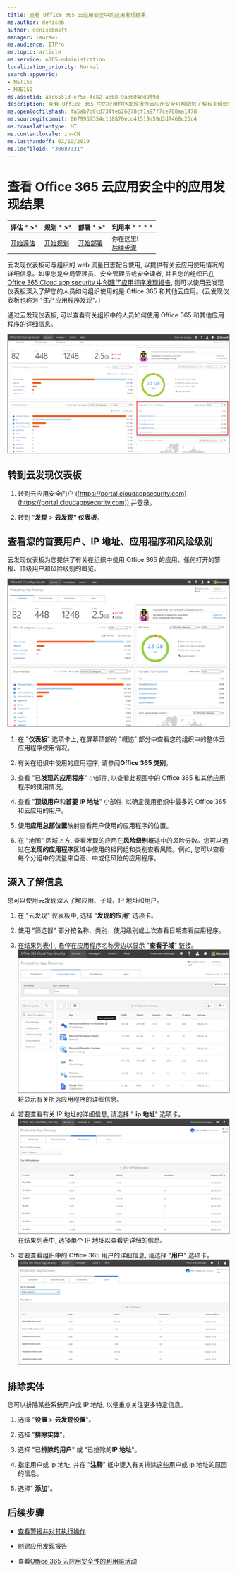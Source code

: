 ```yaml
---
title: 查看 Office 365 云应用安全中的应用发现结果
ms.author: deniseb
author: denisebmsft
manager: laurawi
ms.audience: ITPro
ms.topic: article
ms.service: o365-administration
localization_priority: Normal
search.appverid:
- MET150
- MOE150
ms.assetid: aac65513-e75e-4c82-a668-9a6604dd9f9d
description: 查看 Office 365 中的应用程序发现报告云应用安全可帮助您了解有关组织中的人员如何使用云应用的详细信息。在使用防火墙和代理中的日志文件创建应用程序发现报告之后, 请在应用发现仪表板中查看结果。
ms.openlocfilehash: fa5ab7c6cd734feb26878cf1a97f7ce708aa1478
ms.sourcegitcommit: 8679937354c1d8870ecd41519a59d2d7468c23c4
ms.translationtype: MT
ms.contentlocale: zh-CN
ms.lasthandoff: 02/19/2019
ms.locfileid: "30087331"
---
```

# <a name="review-app-discovery-findings-in-office-365-cloud-app-security"></a>查看 Office 365 云应用安全中的应用发现结果
  
|评估 * *\>**|规划 * *\>**|部署 * *\>**|利用率 * * * *|
|:-----|:-----|:-----|:-----|
|[开始评估](office-365-cas-overview.md) <br/> |[开始规划](get-ready-for-office-365-cas.md) <br/> |[开始部署](turn-on-office-365-cas.md) <br/> |你在这里!  <br/> [后续步骤](#next-steps) <br/> |
   
云发现仪表板可与组织的 web 流量日志配合使用, 以提供有关云应用使用情况的详细信息。如果您是全局管理员、安全管理员或安全读者, 并且您的组织已[在 Office 365 Cloud app security 中创建了应用程序发现报告](create-app-discovery-reports-in-ocas.md), 则可以使用云发现仪表板深入了解您的人员如何组织使用的是 Office 365 和其他云应用。(云发现仪表板也称为 "生产应用程序发现"。)
  
 通过云发现仪表板, 可以查看有关组织中的人员如何使用 Office 365 和其他应用程序的详细信息。 
  
![云发现仪表板已更新](media/12712681-c0b3-4cb3-b7fd-2cf2ad4e825f.png)
     
## <a name="go-to-the-cloud-discovery-dashboard"></a>转到云发现仪表板

1. 转到云应用安全门户 ([https://portal.cloudappsecurity.com](https://portal.cloudappsecurity.com)) 并登录。
    
2. 转到 "**发现** \> **云发现" 仪表板**。
    
## <a name="see-your-top-users-ip-addresses-apps-and-risk-levels"></a>查看您的首要用户、IP 地址、应用程序和风险级别

云发现仪表板为您提供了有关在组织中使用 Office 365 的应用、任何打开的警报、顶级用户和风险级别的概览。
  
![云 Discovery dashboaard](media/06696946-fbdf-4781-b5b8-2ac074fcb2a1.png)
  
1. 在 "**仪表板**" 选项卡上, 在屏幕顶部的 "概述" 部分中查看您的组织中的整体云应用程序使用情况。 
    
2. 有关在组织中使用的应用程序, 请参阅**Office 365 类别**。 
    
3. 查看 "已**发现的应用程序**" 小部件, 以查看此视图中的 Office 365 和其他应用程序的使用情况。 
    
4. 查看 "**顶级用户**和**首要 IP 地址**" 小部件, 以确定使用组织中最多的 Office 365 和云应用的用户。 
    
5. 使用**应用总部位置**映射查看用户使用的应用程序的位置。 
    
6. 在 "地图" 区域上方, 查看发现的应用在**风险级别**概述中的风险分数。您可以通过在**发现的应用程序**区域中使用的相同组和类别查看风险。例如, 您可以查看每个分组中的流量来自高、中或低风险的应用程序。 
    
## <a name="dive-deeper-into-the-information"></a>深入了解信息

您可以使用云发现深入了解应用、子域、IP 地址和用户。
  
1. 在 "云发现" 仪表板中, 选择 "**发现的应用**" 选项卡。 
    
2. 使用 "筛选器" 部分按名称、类别、使用级别或上次查看日期查看应用程序。
    
3. 在结果列表中, 悬停在应用程序名称旁边以显示 "**查看子域**" 链接。<br/> ![悬停在某个应用旁边, 以显示用于查看子域详细信息的链接](media/4a212215-8a2c-46fd-9ef9-89e4064658a6.png)<br/>将显示有关所选应用程序的详细信息。
    
4. 若要查看有关 IP 地址的详细信息, 请选择 " **ip 地址**" 选项卡。<br/>![云发现显示有关 IP 地址的详细信息](media/0c742bf6-da9e-4d22-8656-a27a5007d5d5.png)<br/>在结果列表中, 选择单个 IP 地址以查看更详细的信息。
    
5. 若要查看组织中的 Office 365 用户的详细信息, 请选择 "**用户**" 选项卡。<br/>![云发现-用户信息](media/2d9c2d85-01e6-4057-8020-d9a68f26bbac.png)
  
## <a name="exclude-entities"></a>排除实体

您可以排除某些系统用户或 IP 地址, 以便重点关注更多特定信息。
  
1. 选择 "**设置** \> **云发现设置**"。
    
2. 选择 "**排除实体**"。
    
3. 选择 "已**排除的用户**" 或 "已排除的**IP 地址**"。
    
4. 指定用户或 ip 地址, 并在 "**注释**" 框中键入有关排除这些用户或 ip 地址的原因的信息。 
    
5. 选择" **添加**"。
    
## <a name="next-steps"></a>后续步骤

- [查看警报并对其执行操作](review-office-365-cas-alerts.md)
    
- [创建应用发现报告](create-app-discovery-reports-in-ocas.md)
    
- 查看[Office 365 云应用安全性的利用率活动](utilization-activities-for-ocas.md)
    

